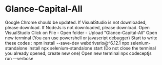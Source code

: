 # Glance-Capital-All

Google Chrome should be updated.
If VisualStudio is not downloaded, please download.
If NodeJs is not downloaded, please download.
Open VisualStudio
Click on File - Open folder - Upload "Glance-Capital-All"
Open new terminal (You can use powershell or javascript debugger)
Start to write these codes : 
npm install --save-dev webdriverio@^6.12.1
npx selenium-standalone install
npx selenium-standalone start
(Do not close the terminal you already opened, create new one)
Open new terminal
npx codeceptjs run --verbose
